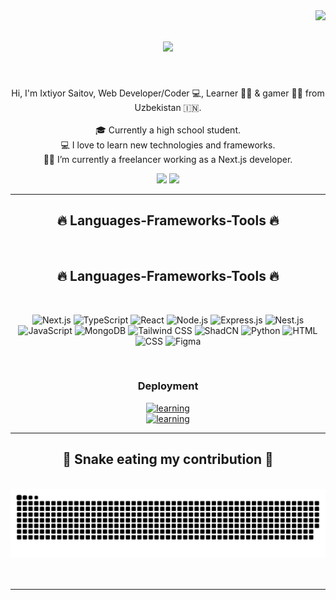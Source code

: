 <!-- profile view count -->
<img align="right" src="https://komarev.com/ghpvc/?username=sanidhyy">

<!-- introduction -->
<h1 align="center">
  <a href="https://git.io/typing-svg">
    <img src="https://readme-typing-svg.herokuapp.com/?lines=Hi+There!+👋;+I'm+Ixtiyor!;&center=true&font=Righteous&size=35">
  </a>
</h1>

<br />
<!-- about me -->
<p align="center">
  Hi, I'm Ixtiyor Saitov, Web Developer/Coder 💻,  Learner 👨‍💻 &  gamer 🦸‍♂️ from Uzbekistan 🇮🇳.
  <br />
  <br />
  🎓 Currently a high school student.
  <br />
  💻 I love to learn new technologies and frameworks.
  <br />
  🧑‍💼 I’m currently a freelancer working as a Next.js developer.
  <br />
</p>

<!-- social handles -->
<div align="center"> 
<!-- youtube -->
<!--   <a href="https://www.youtube.com/@OPGAMER." target="_blank"><img src="https://img.shields.io/badge/YouTube-FF0000?style=for-the-badge&logo=youtube&logoColor=white" target="_blank"></a> -->
  <!-- twitter -->
<!--   <a href="https://twitter.com/technicalshubam" target="_blank"><img src="https://img.shields.io/badge/X-000000?style=for-the-badge&logo=x&logoColor=white" target="_blank"></a>  -->
  <!-- gmail -->
  <a href="mailto:misterikh209@gmail.com"><img src="https://img.shields.io/badge/-Gmail-%23333?style=for-the-badge&logo=gmail&logoColor=white" target="_blank"></a>
  <!-- linkedin -->
  <a href="https://www.linkedin.com/in/ixtiyor-saitov-449856332" target="_blank"><img src="https://img.shields.io/badge/-LinkedIn-%230077B5?style=for-the-badge&logo=linkedin&logoColor=white" target="_blank"></a> 
</div>

<hr />
<!-- skills -->
<h2 align="center">🔥 Languages-Frameworks-Tools 🔥</h2>
<br />
<!-- skills -->
<h2 align="center">🔥 Languages-Frameworks-Tools 🔥</h2>
<br />
<p align="center">
  <!-- Next.js -->
  <img src="https://skillicons.dev/icons?i=nextjs" alt="Next.js" width="50px" height="50px" />
  <!-- TypeScript -->
  <img src="https://skillicons.dev/icons?i=typescript" alt="TypeScript" width="50px" height="50px" />
  <!-- React -->
  <img src="https://skillicons.dev/icons?i=react" alt="React" width="50px" height="50px" />
  <!-- Node.js -->
  <img src="https://skillicons.dev/icons?i=nodejs" alt="Node.js" width="50px" height="50px" />
  <!-- Express.js -->
  <img src="https://skillicons.dev/icons?i=express" alt="Express.js" width="50px" height="50px" />
  <!-- Nest.js -->
  <img src="https://cdn.jsdelivr.net/gh/devicons/devicon/icons/nestjs/nestjs-plain.svg" alt="Nest.js" width="50px" height="50px" />
  <!-- JavaScript -->
  <img src="https://skillicons.dev/icons?i=javascript" alt="JavaScript" width="50px" height="50px" />
  <!-- MongoDB -->
  <img src="https://skillicons.dev/icons?i=mongodb" alt="MongoDB" width="50px" height="50px" />
  <!-- Tailwind CSS -->
  <img src="https://skillicons.dev/icons?i=tailwind" alt="Tailwind CSS" width="50px" height="50px" />
  <!-- ShadCN -->
  <img src="https://via.placeholder.com/50?text=ShadCN" alt="ShadCN" width="50px" height="50px" />
  <!-- Python -->
  <img src="https://skillicons.dev/icons?i=python" alt="Python" width="50px" height="50px" />
  <!-- HTML -->
  <img src="https://skillicons.dev/icons?i=html" alt="HTML" width="50px" height="50px" />
  <!-- CSS -->
  <img src="https://skillicons.dev/icons?i=css" alt="CSS" width="50px" height="50px" />
  <!-- Figma -->
  <img src="https://skillicons.dev/icons?i=figma" alt="Figma" width="50px" height="50px" />
</p>

<br />

<!-- deployment -->
<h3 align="center">Deployment</h3>
<p align="center">
  <a href="https://skillicons.dev">
      <picture>
          <source media="(prefers-color-scheme: dark)" srcset='https://skillicons.dev/icons?i=planetscale%2Cvercel%2Cnetlify&theme=dark' />
          <source media="(prefers-color-scheme: light), (prefers-color-scheme: no-preference)" srcset='https://skillicons.dev/icons?i=planetscale%2Cvercel%2Cnetlify&theme=light' />
          <img src='https://skillicons.dev/icons?i=planetscale%2Cvercel%2Cnetlify' alt="learning" />
        </picture>
  </a>
<br />
<a href="https://www.logalert.app">
  <img src='https://img.shields.io/badge/Log-Alert-ca3e54?labelColor=5512ca&style=for-the-badge' alt="learning" />
</a>
</p>
<hr />

<!-- snake graph -->
<div align="center">
  <h2>🐍 Snake eating my contribution 🐍</h2>
  <br />
  <picture>
    <source media="(prefers-color-scheme: dark)" srcset="https://github.com/sanidhyy/sanidhyy/blob/output/github-contribution-grid-snake-dark.svg" />
    <source media="(prefers-color-scheme: light), (prefers-color-scheme: no-preference)" srcset="https://github.com/sanidhyy/sanidhyy/blob/output/github-contribution-grid-snake.svg" />
    <img src="https://github.com/sanidhyy/sanidhyy/blob/output/github-contribution-grid-snake.svg" alt="github-snake" />
  </picture>
  <br />
  <br />
  <br />
</div>

  <hr />
